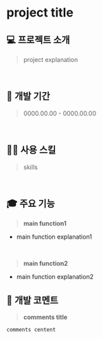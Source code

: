# project title

## 💻 프로젝트 소개

> project explanation

<br>

## 📅 개발 기간

> 0000.00.00 - 0000.00.00

<br>

## 💪🏻 사용 스킬

> skills

<br>

## 🎓 주요 기능

> **main function1**

- main function explanation1

<br>

> **main function2**

- main function explanation2

## 💬 개발 코멘트

> **comments title**

```
comments centent
```
